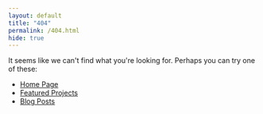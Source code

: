 ```yaml
---
layout: default
title: "404"
permalink: /404.html
hide: true
---
```


It seems like we can't find what you're looking for. Perhaps you can try one of
these:

- [Home Page](/engineering/)
- [Featured Projects](/engineering/featured-projects/)
- [Blog Posts](/engineering/blog-posts)
